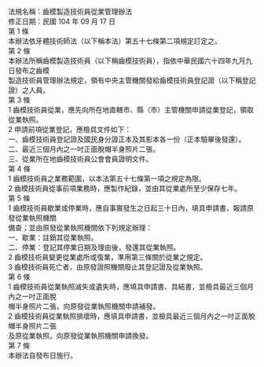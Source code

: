 法規名稱：齒模製造技術員從業管理辦法  
修正日期：民國 104 年 09 月 17 日  
第 1 條  
本辦法依牙體技術師法（以下稱本法）第五十七條第二項規定訂定之。  
第 2 條  
本辦法所稱齒模製造技術員（以下稱齒模技術員），指依中華民國六十四年九月九日發布之齒模  
製造技術員管理辦法規定，領有中央主管機關發給齒模技術員登記證（以下稱登記證）之人員。  
第 3 條  
1 齒模技術員從業，應先向所在地直轄市、縣（市）主管機關申請從業登記，領取從業執照。  
2 申請前項從業登記，應檢具文件如下：  
一、齒模技術員登記證及國民身分證正本及其影本各一份（正本驗畢後發還）。  
二、最近三個月內之一吋正面脫帽半身照片二張。  
三、從業所在地齒模技術員公會會員證明文件。  
第 4 條  
1 齒模技術員之業務範圍，以本法第五十七條第一項之規定為限。  
2 齒模技術員從事前項業務時，應製作紀錄，並由其從業處所至少保存七年。  
第 5 條  
1 齒模技術員歇業或停業時，應自事實發生之日起三十日內，填具申請書，報請原發從業執照機關  
備查；並由原發從業執照機關依下列規定辦理：  
一、歇業：註銷其從業執照。  
二、停業：登記其停業日期及理由後，發還其從業執照。  
2 齒模技術員變更從業處所或復業，準用第三條關於從業之規定。  
3 齒模技術員死亡者，由原發證照機關廢止其登記證及從業執照。  
第 6 條  
1 齒模技術員從業執照滅失或遺失時，應填具申請書、具結書，並檢具最近三個月內之一吋正面脫  
帽半身照片二張，向原發從業執照機關申請補發。  
2 齒模技術員從業執照損壞時，應填具申請書，並檢具最近三個月內之一吋正面脫帽半身照片二張  
及原從業執照，向原發從業執照機關申請換發。  
第 7 條  
本辦法自發布日施行。  


